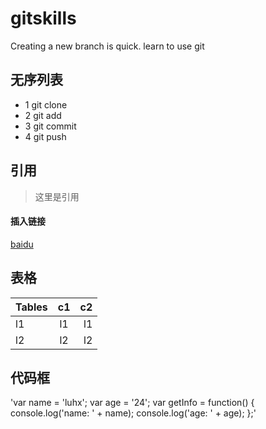 
# gitskills
Creating a new branch is quick.
learn to use git

## 无序列表
* 1 git clone
* 2 git add
* 3 git commit
* 4 git push

## 引用
> 这里是引用

#### 插入链接
[baidu](http://baidu.com)

## 表格
|Tables    |c1    |c2  |
|----------|:----:|---:|
|l1        |l1    |l1  |
|l2        |l2    |l2  |

## 代码框
'var name = 'luhx';
 var age = '24';
 var getInfo = function() {
   console.log('name: ' + name);
   console.log('age: ' + age);
 };'